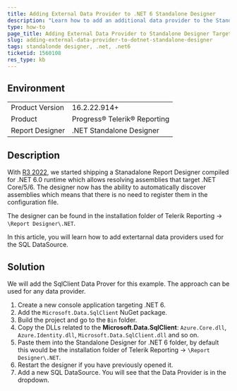 ```yaml
---
title: Adding External Data Provider to .NET 6 Standalone Designer
description: "Learn how to add an additional data provider to the Standalone Report Designer that targets .NET 6.0 in Telerik Reporting."
type: how-to
page_title: Adding External Data Provider to Standalone Designer Targeting .NET 6
slug: adding-external-data-provider-to-dotnet-standalone-designer
tags: standalonde designer, .net, .net6
ticketid: 1560108
res_type: kb
---
```


## Environment

<table>
	<tbody>
		<tr>
			<td>Product Version</td>
			<td>16.2.22.914+</td>
		</tr>
		<tr>
			<td>Product</td>
			<td>Progress® Telerik® Reporting</td>
		</tr>
		<tr>
			<td>Report Designer</td>
			<td>.NET Standalone Designer</td>
		</tr>
	</tbody>
</table>


## Description

With [R3 2022](https://www.telerik.com/support/whats-new/reporting/release-history/progress-telerik-reporting-r3-2022-16-2-22-914), we started shipping a Stanadalone Report Designer compiled for .NET 6.0 runtime which allows resolving assemblies that target .NET Core/5/6. The designer now has the ability to automatically discover assemblies which means that there is no need to register them in the configuration file.

The designer can be found in the installation folder of Telerik Reporting -> `\Report Designer\.NET`.

In this article, you will learn how to add extertarnal data providers used for the SQL DataSource.

## Solution

We will add the SqlClient Data Prover for this example. The approach can be used for any data provider.

1. Create a new console application targeting .NET 6.
1. Add the `Microsoft.Data.SqlClient` NuGet package.
1. Build the project and go to the `Bin` folder.
1. Copy the DLLs related to the __Microsoft.Data.SqlClient__: `Azure.Core.dll`, `Azure.Identity.dll`, `Microsoft.Data.SqlClient.dll` and so on.
1. Paste them into the Standalone Designer for .NET 6 folder, by default this would be the installation folder of Telerik Reporting -> `\Report Designer\.NET`.
1. Restart the designer if you have previously opened it.
1. Add a new SQL DataSource. You will see that the Data Provider is in the dropdown.
